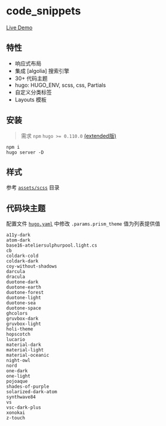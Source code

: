 # code_snippets
[Live Demo](https://huxulm.github.io/snippets/)
## 特性
- 响应式布局
- 集成 [algolia] 搜索引擎
- 30+ 代码主题
- hugo: HUGO_ENV, scss, css, Partials
- 自定义分类标签
- Layouts 模板

## 安装
> 需求 `npm` `hugo >= 0.110.0` [(extended版)](https://github.com/gohugoio/hugo/releases/tag/v0.110.0)
```
npm i
hugo server -D
```
## 样式
参考 [`assets/scss`](assets/scss) 目录

## 代码块主题
配置文件 [`hugo.yaml`](hugo.yaml) 中修改 `.params.prism_theme` 值为列表提供值
```
a11y-dark
atom-dark
base16-ateliersulphurpool.light.cs
cb
coldark-cold
coldark-dark
coy-without-shadows
darcula
dracula
duotone-dark
duotone-earth
duotone-forest
duotone-light
duotone-sea
duotone-space
ghcolors
gruvbox-dark
gruvbox-light
holi-theme
hopscotch
lucario
material-dark
material-light
material-oceanic
night-owl
nord
one-dark
one-light
pojoaque
shades-of-purple
solarized-dark-atom
synthwave84
vs
vsc-dark-plus
xonokai
z-touch
```
